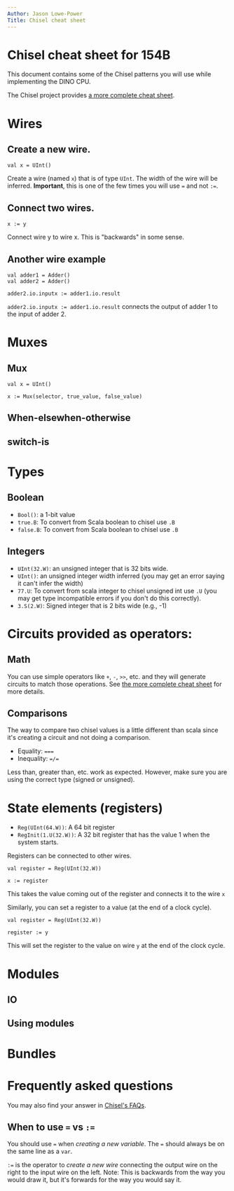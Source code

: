 ```yaml
---
Author: Jason Lowe-Power
Title: Chisel cheat sheet
---
```


# Chisel cheat sheet for 154B

This document contains some of the Chisel patterns you will use while implementing the DINO CPU.

The Chisel project provides [a more complete cheat sheet](https://chisel.eecs.berkeley.edu/2.2.0/chisel-cheatsheet.pdf).

# Wires

## Create a new wire.

```
val x = UInt()
```

<TODO ADD A PICTURE>

Create a wire (named `x`) that is of type `UInt`.
The width of the wire will be inferred.
**Important**, this is one of the few times you will use `=` and not `:=`.

## Connect two wires.

```
x := y
```

<TODO ADD A PICTURE>

Connect wire y to wire x.
This is "backwards" in some sense.

## Another wire example

```
val adder1 = Adder()
val adder2 = Adder()

adder2.io.inputx := adder1.io.result
```

<TODO ADD A PICTURE>

`adder2.io.inputx := adder1.io.result` connects the output of adder 1 to the input of adder 2.

# Muxes

## Mux

```
val x = UInt()

x := Mux(selector, true_value, false_value)
```

## When-elsewhen-otherwise

## switch-is

# Types

## Boolean

- `Bool()`: a 1-bit value
- `true.B`: To convert from Scala boolean to chisel use `.B`
- `false.B`: To convert from Scala boolean to chisel use `.B`

## Integers


- `UInt(32.W)`: an unsigned integer that is 32 bits wide.
- `UInt()`: an unsigned integer width inferred (you may get an error saying it can't infer the width)
- `77.U`: To convert from scala integer to chisel unsigned int use `.U` (you may get type incompatible errors if you don't do this correctly).
- `3.S(2.W)`: Signed integer that is 2 bits wide (e.g., -1)

# Circuits provided as operators:

## Math

You can use simple operators like `+`, `-`, `>>`, etc. and they will generate circuits to match those operations.
See [the more complete cheat sheet](https://chisel.eecs.berkeley.edu/2.2.0/chisel-cheatsheet.pdf) for more details.

## Comparisons

The way to compare two chisel values is a little different than scala since it's creating a circuit and not doing a comparison.

- Equality: `===`
- Inequality: `=/=`

Less than, greater than, etc. work as expected.
However, make sure you are using the correct type (signed or unsigned).

# State elements (registers)

- `Reg(UInt(64.W))`: A 64 bit register
- `RegInit(1.U(32.W))`: A 32 bit register that has the value 1 when the system starts.

Registers can be connected to other wires.

```
val register = Reg(UInt(32.W))

x := register
```

<TODO ADD A PICTURE>

This takes the value coming out of the register and connects it to the wire `x`

Similarly, you can set a register to a value (at the end of a clock cycle).

```
val register = Reg(UInt(32.W))

register := y
```

<TODO ADD A PICTURE>

This will set the register to the value on wire `y` at the end of the clock cycle.

# Modules

## IO

## Using modules

# Bundles

# Frequently asked questions

You may also find your answer in [Chisel's FAQs](https://github.com/freechipsproject/chisel3/wiki/frequently-asked-questions).

## When to use `=` vs `:=`

You should use `=` when *creating a new variable*.
The `=` should always be on the same line as a `var`.

`:=` is the operator to *create a new wire* connecting the output wire on the right to the input wire on the left.
Note: This is backwards from the way you would draw it, but it's forwards for the way you would say it.
